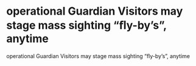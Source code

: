 # operational Guardian Visitors may stage mass sighting “ﬂy-by’s”, anytime

operational Guardian Visitors may stage mass sighting “ﬂy-by’s”, anytime